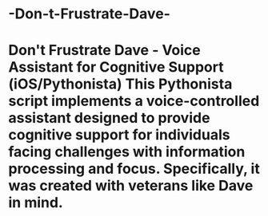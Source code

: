 # -Don-t-Frustrate-Dave-
# Don't Frustrate Dave - Voice Assistant for Cognitive Support (iOS/Pythonista)  This Pythonista script implements a voice-controlled assistant designed to provide cognitive support for individuals facing challenges with information processing and focus. Specifically, it was created with veterans like Dave in mind.
